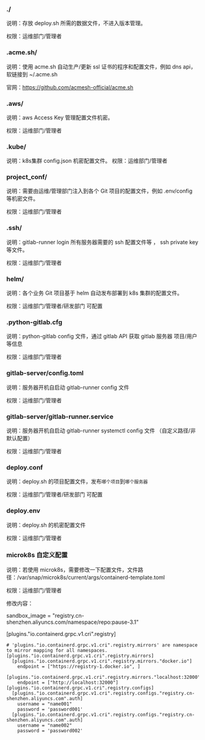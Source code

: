 ### ./
说明：存放 deploy.sh 所需的数据文件，不进入版本管理。

权限：运维部门/管理者

### .acme.sh/
说明：使用 acme.sh 自动生产/更新 ssl 证书的程序和配置文件，例如 dns api， 软链接到 ~/.acme.sh

官网：https://github.com/acmesh-official/acme.sh

### .aws/
说明：aws Access Key 管理配置文件机密。

权限：运维部门/管理者

### .kube/
说明：k8s集群 config.json 机密配置文件。
权限：运维部门/管理者

### project_conf/
说明：需要由运维/管理部门注入到各个 Git 项目的配置文件，例如 .env/config 等机密文件。

权限：运维部门/管理者

### .ssh/
说明：gitlab-runner login 所有服务器需要的 ssh 配置文件等 ， ssh private key 等文件。

权限：运维部门/管理者

### helm/
说明：各个业务 Git 项目基于 helm 自动发布部署到 k8s 集群的配置文件。

权限：运维部门/管理者/研发部门 可配置

### .python-gitlab.cfg
说明：python-gitlab config 文件，通过 gitlab API 获取 gitlab 服务器 项目/用户等信息

权限：运维部门/管理者

### gitlab-server/config.toml
说明：服务器开机自启动 gitlab-runner config 文件

权限：运维部门/管理者

### gitlab-server/gitlab-runner.service
说明：服务器开机自启动 gitlab-runner systemctl config 文件 （自定义路径/非默认配置）

权限：运维部门/管理者

### deploy.conf
说明：deploy.sh 的项目配置文件，发布`哪个项目`到`哪个服务器`

权限：运维部门/管理者/研发部门 可配置

### deploy.env
说明：deploy.sh 的机密配置文件

权限：运维部门/管理者

### microk8s 自定义配置
说明：若使用 microk8s，需要修改一下配置文件，文件路径：/var/snap/microk8s/current/args/containerd-template.toml

权限：运维部门/管理者

修改内容：

  sandbox_image = "registry.cn-shenzhen.aliyuncs.com/namespace/repo:pause-3.1"

  [plugins."io.containerd.grpc.v1.cri".registry]

    # 'plugins."io.containerd.grpc.v1.cri".registry.mirrors' are namespace to mirror mapping for all namespaces.
    [plugins."io.containerd.grpc.v1.cri".registry.mirrors]
      [plugins."io.containerd.grpc.v1.cri".registry.mirrors."docker.io"]
        endpoint = ["https://registry-1.docker.io", ]
      [plugins."io.containerd.grpc.v1.cri".registry.mirrors."localhost:32000"]
        endpoint = ["http://localhost:32000"]
    [plugins."io.containerd.grpc.v1.cri".registry.configs]
      [plugins."io.containerd.grpc.v1.cri".registry.configs."registry.cn-shenzhen.aliyuncs.com".auth]
        username = "name001"
        password = 'password001'
      [plugins."io.containerd.grpc.v1.cri".registry.configs."registry.cn-shenzhen.aliyuncs.com".auth]
        username = "name002"
        password = 'password002'
